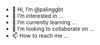 - 👋 Hi, I’m @palinggbt
- 👀 I’m interested in ...
- 🌱 I’m currently learning ...
- 💞️ I’m looking to collaborate on ...
- 📫 How to reach me ...

<!---
palinggbt/palinggbt is a ✨ special ✨ repository because its `README.md` (this file) appears on your GitHub profile.
You can click the Preview link to take a look at your changes.
--->

